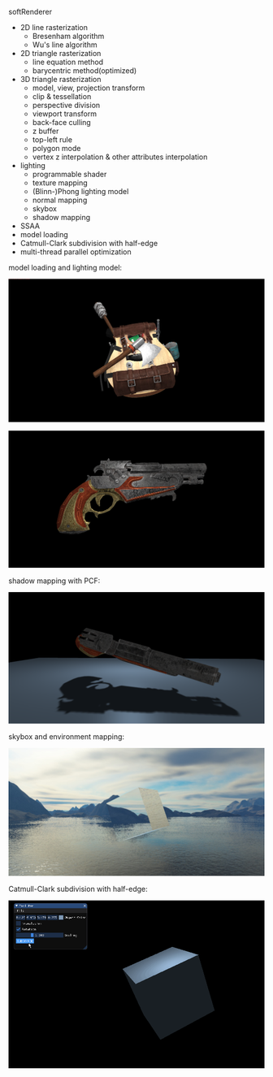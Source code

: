 softRenderer

* 2D line rasterization
  * Bresenham algorithm
  * Wu's line algorithm
* 2D triangle rasterization
  * line equation method
  * barycentric method(optimized)
* 3D triangle rasterization
  * model, view, projection transform
  * clip & tessellation
  * perspective division
  * viewport transform
  * back-face culling
  * z buffer
  * top-left rule
  * polygon mode
  * vertex z interpolation & other attributes interpolation
* lighting
  * programmable shader
  * texture mapping
  * (Blinn-)Phong lighting model
  * normal mapping
  * skybox
  * shadow mapping
* SSAA
* model loading
* Catmull-Clark subdivision with half-edge
* multi-thread parallel optimization

model loading and lighting model:

![model-backpack](./imgs/backpack.PNG)

![model-gun](./imgs/gun.PNG)

shadow mapping with PCF:

![shadow mapping](./imgs/shadow.PNG)

skybox and environment mapping:

![skybox and environment mapping](./imgs/skybox.PNG)

Catmull-Clark subdivision with half-edge:

![Catmull-Clark subdivision](./imgs/subdivision.gif)

